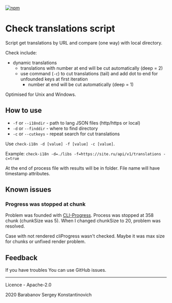 [![npm](https://img.shields.io/npm/v/check-i18n)](https://www.npmjs.com/package/check-i18n)

# Check translations script

Script get translations by URL and compare (one way) with local directory.

Check include:
* dynamic translations
  * translations with number at end will be cut automatically (deep = 2)
  * use command (`-c`) to cut translations (tail) and add dot to end for unfounded keys at first iteration
    * number at end will be cut automatically (deep = 1)

Optimised for Unix and Windows.

## How to use

* `-f` or `--i18ndir` - path to lang JSON files (http/https or local)
* `-d` or `--finddir` - where to find directory
* `-c` or `--cutkeys` - repeat search for cut translations

Use `check-i18n -d [value] -f [value] -c [value]`.

Example: `check-i18n -d=./libs -f=https://site.ru/api/v1/translations -c=true`

At the end of process file with results will be in folder.
File name will have timestamp attributes.

## Known issues

### Progress was stopped at chunk
Problem was founded with [CLI-Progress](https://www.npmjs.com/package/cli-progress#options-1). 
Process was stopped at 358 chunk (chunkSize was 5).
When I changed chunkSize to 20, problem was resolved.

Case with not rendered cliProgress wasn't checked.
Maybe it was max size for chunks or unfixed render problem.

## Feedback

If you have troubles You can use GitHub issues.

---

Licence - Apache-2.0

2020 Barabanov Sergey Konstantinovich 
